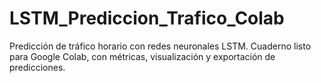 # LSTM_Prediccion_Trafico_Colab
Predicción de tráfico horario con redes neuronales LSTM. Cuaderno listo para Google Colab, con métricas, visualización y exportación de predicciones.
